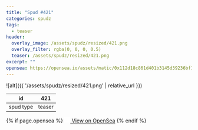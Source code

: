 ```yaml
---
title: "Spud #421"
categories: spudz
tags:
  - teaser
header:
  overlay_image: /assets/spudz/resized/421.png
  overlay_filter: rgba(0, 0, 0, 0.5)
  teaser: /assets/spudz/resized/421.png
excerpt: ""
opensea: https://opensea.io/assets/matic/0x112d18c861d401b3145d39236bf149f01e18beed/421
---
```

![alt]({{ '/assets/spudz/resized/421.png' | relative_url }})

| id | 421 |
|-|-|
| spud type | teaser |

{% if page.opensea %}
<a href="{{page.opensea}}" class="btn btn--info" onclick="window.open(this.href, '_blank'); return false;"><img src="/assets/images/opensea.svg" width="16px"><span>  View on OpenSea</span></a>
{% endif %}
